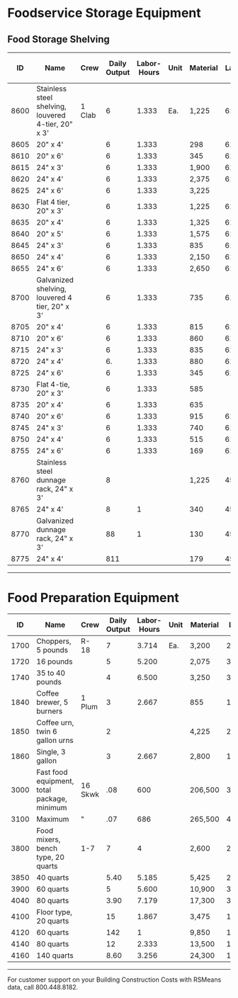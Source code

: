 # Foodservice Storage Equipment

## Food Storage Shelving

| ID    | Name                                      | Crew   | Daily Output | Labor-Hours | Unit | Material | Labor  | Equipment | Total    | Total Incl O&P |
|-------|-------------------------------------------|--------|--------------|-------------|------|----------|--------|-----------|----------|----------------|
| 8600  | Stainless steel shelving, louvered 4-tier, 20" x 3' | 1 Clab | 6            | 1.333       | Ea.  | 1,225    | 61     |           | 1,286    | 1,450          |
| 8605  | 20" x 4'                                  |        | 6            | 1.333       |      | 298      | 61     |           | 359      | 415            |
| 8610  | 20" x 6'                                  |        | 6            | 1.333       |      | 345      | 61     |           | 406      | 470            |
| 8615  | 24" x 3'                                  |        | 6            | 1.333       |      | 1,900    | 61     |           | 1,9611   | 2,200          |
| 8620  | 24" x 4'                                  |        | 6            | 1.333       |      | 2,375    | 61     |           | 2,436    | 2,700          |
| 8625  | 24" x 6'                                  |        | 6            | 1.333       |      | 3,225    |        |           | 3,286    | 3,650          |
| 8630  | Flat 4 tier, 20" x 3'                     |        | 6            | 1.333       |      | 1,225    | 61     |           | 1,286    | 1,450          |
| 8635  | 20" x 4'                                  |        | 6            | 1.333       |      | 1,325    | 61     |           | 1,386    | 1,550          |
| 8640  | 20" x 5'                                  |        | 6            | 1.333       |      | 1,575    | 61     |           | 1,636    | 1,825          |
| 8645  | 24" x 3'                                  |        | 6            | 1.333       |      | 835      | 61     |           | 896      | 1,000          |
| 8650  | 24" x 4'                                  |        | 6            | 1.333       |      | 2,150    | 61     |           | 2,211    | 2,450          |
| 8655  | 24" x 6'                                  |        | 6            | 1.333       |      | 2,650    | 61     |           | 2,711    | 3,000          |
| 8700  | Galvanized shelving, louvered 4 tier, 20" x 3' |    | 6            | 1.333       |      | 735      | 61     |           | 796      | 900            |
| 8705  | 20" x 4'                                  |        | 6            | 1.333       |      | 815      | 61     |           | 876      | 985            |
| 8710  | 20" x 6'                                  |        | 6            | 1.333       |      | 860      | 61     |           | 921      | 1,025          |
| 8715  | 24" x 3'                                  |        | 6            | 1.333       |      | 835      | 61     |           | 896      | 1,000          |
| 8720  | 24" x 4'                                  |        | 6.           | 1.333       |      | 880      | 61     |           | 941      | 1,050          |
| 8725  | 24" x 6'                                  |        | 6            | 1.333       |      | 345      | 61     |           | 406      | 470            |
| 8730  | Flat 4-tie, 20" x 3'                      |        | 6            | 1.333       |      | 585      |        |           | 646      | 730            |
| 8735  | 20" x 4'                                  |        | 6            | 1.333       |      | 635      |        |           | 696      | 790            |
| 8740  | 20" x 6'                                  |        | 6            | 1.333       |      | 915      | 61     |           | 976      | 1,100          |
| 8745  | 24" x 3'                                  |        | 6            | 1.333       |      | 740      | 61     |           | 801      | 905            |
| 8750  | 24" x 4'                                  |        | 6            | 1.333       |      | 515      | 61     |           | 576      | 655            |
| 8755  | 24" x 6'                                  |        | 6            | 1.333       |      | 169      | 61     |           | 230      | 277            |
| 8760  | Stainless steel dunnage rack, 24" x 3'    |        | 8            |             |      | 1,225    | 45.50  |           | 1,270.50 | 1,425          |
| 8765  | 24" x 4'                                  |        | 8            | 1           |      | 340      | 45.50  |           | 385.50   | 445            |
| 8770  | Galvanized dunnage rack, 24" x 3'         |        | 88           | 1           |      | 130      | 45.50  |           | 175.50   | 211            |
| 8775  | 24" x 4'                                  |        | 811          |             |      | 179      | 45.50  |           | 224.50   | 265            |

---

# Food Preparation Equipment

| ID    | Name                                      | Crew   | Daily Output | Labor-Hours | Unit | Material | Labor  | Equipment | Total    | Total Incl O&P |
|-------|-------------------------------------------|--------|--------------|-------------|------|----------|--------|-----------|----------|----------------|
| 1700  | Choppers, 5 pounds                       | R-18   | 7            | 3.714       | Ea.  | 3,200    | 216    |           | 3,416    | 3,825          |
| 1720  | 16 pounds                                |        | 5            | 5.200       |      | 2,075    | 300    |           | 2,375    | 2,750          |
| 1740  | 35 to 40 pounds                          |        | 4            | 6.500       |      | 3,250    | 380    |           | 3,630    | 4,125          |
| 1840  | Coffee brewer, 5 burners                 | 1 Plum | 3            | 2.667       |      | 855      | 186    |           | 1,041    | 1,225          |
| 1850  | Coffee urn, twin 6 gallon urns           |        | 2            |             |      | 4,225    | 279    |           | 4,504    | 5,075          |
| 1860  | Single, 3 gallon                        |        | 3            | 2.667       |      | 2,800    | 186    |           | 2,986    | 3,350          |
| 3000  | Fast food equipment, total package, minimum | 16 Skwk| .08         | 600         |      | 206,500  | 35,300 |           | 241,800  | 280,500        |
| 3100  | Maximum                                 | "      | .07          | 686         |      | 265,500  | 40,400 |           | 305,900  | 352,500        |
| 3800  | Food mixers, bench type, 20 quarts       | 1-7    | 7            | 4           |      | 2,600    | 219    |           | 2,819    | 3,175          |
| 3850  | 40 quarts                               |        | 5.40         | 5.185       |      | 5,425    | 283    |           | 5,708    | 6,400          |
| 3900  | 60 quarts                               |        | 5            | 5.600       |      | 10,900   | 305    |           | 11,205   | 12,500         |
| 4040  | 80 quarts                               |        | 3.90         | 7.179       |      | 17,300   | 390    |           | 17,690   | 19,700         |
| 4100  | Floor type, 20 quarts                   |        | 15           | 1.867       |      | 3,475    | 102    |           | 3,577    | 3,975          |
| 4120  | 60 quarts                               |        | 142          | 1           |      | 9,850    | 109    |           | 9,959    | 11,000         |
| 4140  | 80 quarts                               |        | 12           | 2.333       |      | 13,500   | 128    |           | 13,628   | 15,100         |
| 4160  | 140 quarts                              |        | 8.60         | 3.256       |      | 24,300   | 178    |           | 24,478   | 27,100         |

---

For customer support on your Building Construction Costs with RSMeans data, call 800.448.8182.
